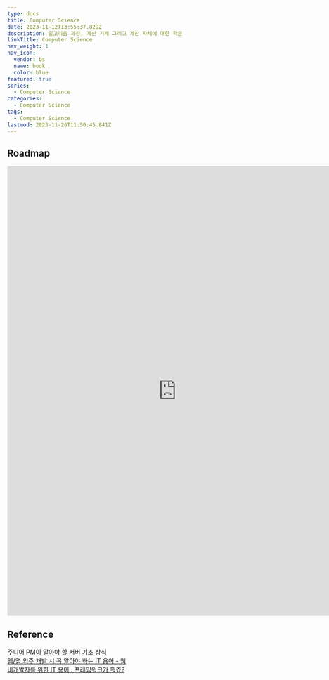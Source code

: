 ```yaml
---
type: docs
title: Computer Science
date: 2023-11-12T13:55:37.829Z
description: 알고리즘 과정, 계산 기계 그리고 계산 자체에 대한 학문
linkTitle: Computer Science
nav_weight: 1
nav_icon:
  vendor: bs
  name: book
  color: blue
featured: true
series:
  - Computer Science
categories:
  - Computer Science
tags:
  - Computer Science
lastmod: 2023-11-26T11:50:45.841Z
---
```


## Roadmap

<p align="center">
<iframe width="768" height="1024" src="https://roadmap.sh/computer-science?s=652b754df43a58c923ce9d26" frameborder="0" allow="accelerometer; autoplay; encrypted-media; gyroscope; picture-in-picture" allowfullscreen></iframe>
</p>

## Reference

[주니어 PM이 알아야 할 서버 기초 상식](https://yozm.wishket.com/magazine/detail/1907/)  
[웹/앱 외주 개발 시 꼭 알아야 하는 IT 용어 - 웹](https://yozm.wishket.com/magazine/detail/379/)  
[비개발자를 위한 IT 용어 : 프레임워크가 뭐죠?](https://yozm.wishket.com/magazine/detail/378/)
